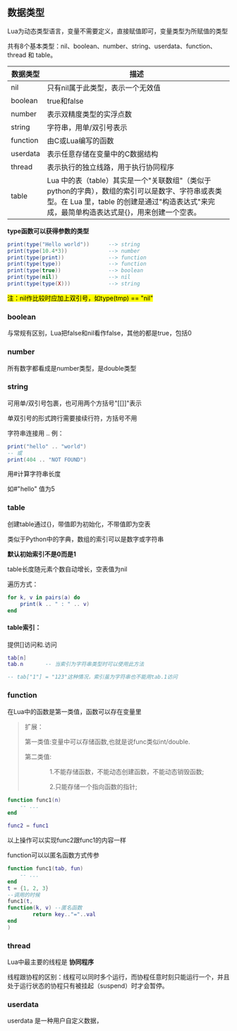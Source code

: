 ## 数据类型

Lua为动态类型语言，变量不需要定义，直接赋值即可，变量类型为所赋值的类型

共有8个基本类型：nil、boolean、number、string、userdata、function、thread 和 table。

| 数据类型 | 描述                                                         |
| -------- | ------------------------------------------------------------ |
| nil      | 只有nil属于此类型，表示一个无效值                            |
| boolean  | true和false                                                  |
| number   | 表示双精度类型的实浮点数                                     |
| string   | 字符串，用单/双引号表示                                      |
| function | 由C或Lua编写的函数                                           |
| userdata | 表示任意存储在变量中的C数据结构                              |
| thread   | 表示执行的独立线路，用于执行协同程序                         |
| table    | Lua 中的表（table）其实是一个"关联数组"（类似于python的字典），数组的索引可以是数字、字符串或表类型。在 Lua 里，table 的创建是通过"构造表达式"来完成，最简单构造表达式是{}，用来创建一个空表。 |

**type函数可以获得参数的类型**

```lua
print(type("Hello world"))      --> string
print(type(10.4*3))             --> number
print(type(print))              --> function
print(type(type))               --> function
print(type(true))               --> boolean
print(type(nil))                --> nil
print(type(type(X)))            --> string
```

<mark>注：nil作比较时应加上双引号，如type(tmp) == "nil"</mark>

### boolean

与常规有区别，Lua把false和nil看作false，其他的都是true，包括0

### number

所有数字都看成是number类型，是double类型

### string

可用单/双引号包裹，也可用两个方括号"[[]]"表示

单双引号的形式跨行需要接续行符，方括号不用

字符串连接用 .. 例：

```lua
print("hello" .. "world")
-- 或
print(404 .. "NOT FOUND")
```

用#计算字符串长度

如#"hello" 值为5

### table

创建table通过{}，带值即为初始化，不带值即为空表

类似于Python中的字典，数组的索引可以是数字或字符串

**默认初始索引不是0而是1**

table长度随元素个数自动增长，空表值为nil

遍历方式：

```lua
for k, v in pairs(a) do
    print(k .. " : " .. v)
end
```

#### table索引：

提供[]访问和.访问

```lua
tab[n]
tab.n		-- 当索引为字符串类型时可以使用此方法

-- tab["1"] = "123"这种情况，索引虽为字符串也不能用tab.1访问
```





### function

在Lua中的函数是第一类值，函数可以存在变量里

>   扩展：
>
>   第一类值:变量中可以存储函数,也就是说func类似int/double.
>
>   第二类值:
>
>   　　　　1.不能存储函数，不能动态创建函数，不能动态销毁函数;
>
>   　　　　2.只能存储一个指向函数的指针;

```lua
function func1(n)
    -- ...
end

func2 = func1
```

以上操作可以实现func2跟func1的内容一样

function可以以匿名函数方式传参

```lua
function func1(tab, fun)
    -- ...
end
t = {1, 2, 3}
--调用的时候
func1(t, 
function(k, v) --匿名函数
        return key.."="..val
end
)
```

### thread

Lua中最主要的线程是 **协同程序** 

线程跟协程的区别：线程可以同时多个运行，而协程任意时刻只能运行一个，并且处于运行状态的协程只有被挂起（suspend）时才会暂停。

### userdata

userdata 是一种用户自定义数据，

